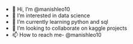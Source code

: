 - 👋 Hi, I’m @manishleo10
- 👀 I’m interested in data science
- 🌱 I’m currently learning python and sql
- 💞️ I’m looking to collaborate on kaggle projects
- 📫 How to reach me- @manishleo10

<!---
manishleo10/manishleo10 is a ✨ special ✨ repository because its `README.md` (this file) appears on your GitHub profile.
You can click the Preview link to take a look at your changes.
--->
